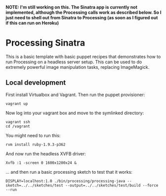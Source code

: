 **NOTE: I'm still working on this. The Sinatra app is currently not implemented, although the Processing calls work as described below. So I just need to shell out from Sinatra to Processing (as soon as I figured out if this can run on Heroku)**

# Processing Sinatra

This is a basic template with basic puppet recipes that demonstrates how to run Processing on a headless server setup. This can be used to do extremely powerful image manipulation tasks, replacing ImageMagick.

## Local development

First install Virtualbox and Vagrant. Then run the puppet provisioner:

```
vagrant up
```

Now log into your vagrant box and move to the symlinked directory:

```
vagrant ssh
cd /vagrant
```

You might need to run this:

```
rvm install ruby-1.9.3-p362
```

And now run the headless XVFB driver:

```
Xvfb :1 -screen 0 1600x1200x24 &
```

... and then run a basic processing sketch to test that it works:

```
DISPLAY=localhost:1.0 ./bin/processing/processing-java --sketch=../../sketches/test --output=../../sketches/test/build --force --run
```
